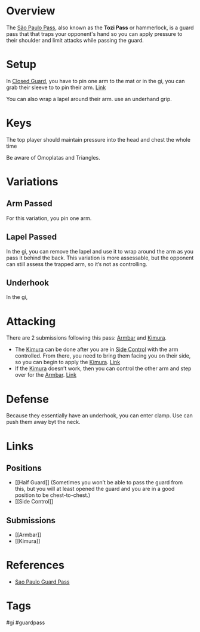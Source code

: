 # Overview
The <u>São Paulo Pass</u>, also known as the **Tozi Pass** or hammerlock, is a guard pass that that traps your opponent's hand so you can apply pressure to their shoulder and limit attacks while passing the guard.
# Setup
In [Closed Guard](obsidian://open?vault=BJJ%20Notes&file=Guards%2FClosed%20Guard), you have to pin one arm to the mat or in the gi, you can grab their sleeve to to pin their arm. [Link](https://youtu.be/bs0IejiQ76Q?si=Pz8df0ArRqzGehA0&t=122)

You can also wrap a lapel around their arm.
use an underhand grip.
# Keys
The top player should maintain pressure into the head and chest the whole time

Be aware of Omoplatas and Triangles.
# Variations
## Arm Passed
For this variation, you pin one arm.
## Lapel Passed
In the gi, you can remove the lapel and use it to wrap around the arm as you pass it behind the back. This variation is more assessable, but the opponent can still assess the trapped arm, so it’s not as controlling.
## Underhook
In the gi, 
# Attacking
There are 2 submissions following this pass: [Armbar](obsidian://open?vault=BJJ%20Notes&file=Submissions%2FArmbar) and [Kimura](obsidian://open?vault=BJJ%20Notes&file=Submissions%2FKimura).
- The [Kimura](obsidian://open?vault=BJJ%20Notes&file=Submissions%2FKimura) can be done after you are in [Side Control](obsidian://open?vault=BJJ%20Notes&file=Positions%2FSide%20Control) with the arm controlled. From there, you need to bring them facing you on their side, so you can begin to apply the [Kimura](obsidian://open?vault=BJJ%20Notes&file=Submissions%2FKimura). [Link](https://www.youtube.com/watch?v=NCp6xctn1lQ&t=413s)
- If the [Kimura](obsidian://open?vault=BJJ%20Notes&file=Submissions%2FKimura) doesn’t work, then you can control the other arm and step over for the [Armbar](obsidian://open?vault=BJJ%20Notes&file=Submissions%2FArmbar). [Link](https://youtu.be/NCp6xctn1lQ?si=I3VB44ahIH86txMF&t=220)
# Defense
Because they essentially have an underhook, you can enter clamp.
Use can push them away byt the neck. 
# Links
## Positions
- [[Half Guard]] (Sometimes you won’t be able to pass the guard from this, but you will at least opened the guard and you are in a good position to be chest-to-chest.)
- [[Side Control]]
## Submissions
- [[Armbar]]
- [[Kimura]]
# References
- [Sao Paulo Guard Pass](https://www.bjjheroes.com/techniques/sao-paulo-guard-pass)
# Tags
#gi #guardpass 